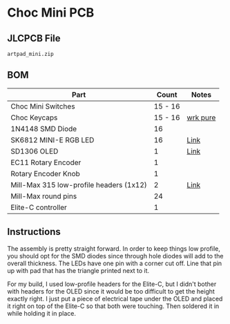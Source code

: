 # Choc Mini PCB

## JLCPCB File
`artpad_mini.zip`


## BOM
| Part | Count | Notes |
|------|-------|-------|
| Choc Mini Switches | 15 - 16 | 
| Choc Keycaps | 15 - 16 | [wrk pure](https://worklouder.cc/shop/wrk-pure/)
| 1N4148 SMD Diode | 16 | 
| SK6812 MINI-E RGB LED | 16 | [Link](https://www.diykeyboards.com/parts/electronics/product/sk6812-mini-e-rgb-led)
| SD1306 OLED | 1 | [Link](https://www.diykeyboards.com/parts/electronics/product/p128x32-oled-lcd-display-ssd1306-driver)
| EC11 Rotary Encoder | 1 |
| Rotary Encoder Knob | 1 |
| Mill-Max 315 low-profile headers (1x12) | 2 | [Link](https://www.littlekeyboards.com/products/ultra-low-profile-sockets?variant=39323794800707)
| Mill-Max round pins | 24 | 
| Elite-C controller | 1 |

## Instructions

The assembly is pretty straight forward.  In order to keep things low profile, you should opt for the SMD diodes since through hole diodes will add to the overall thickness.  The LEDs have one pin with a corner cut off.  Line that pin up with pad that has the triangle printed next to it.

For my build, I used low-profile headers for the Elite-C, but I didn't bother with headers for the OLED since it would be too difficult to get the height exactly right.  I just put a piece of electrical tape under the OLED and placed it right on top of the Elite-C so that both were touching.  Then soldered it in while holding it in place.
